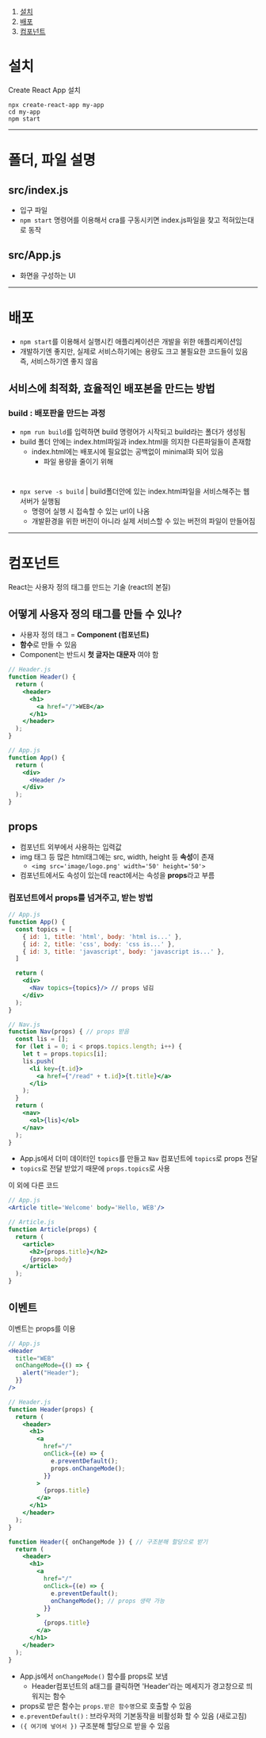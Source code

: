 1. [설치](#설치)
2. [배포](#배포)
3. [컴포넌트](#컴포넌트)

# 설치
Create React App 설치
```
npx create-react-app my-app
cd my-app
npm start
```

---

# 폴더, 파일 설명
## src/index.js
* 입구 파일
* `npm start` 명령어를 이용해서 cra를 구동시키면 index.js파일을 찾고 적혀있는대로 동작

## src/App.js
* 화면을 구성하는 UI

---

# 배포
* `npm start`를 이용해서 실행시킨 애플리케이션은 개발을 위한 애플리케이션임
* 개발하기엔 좋지만, 실제로 서비스하기에는 용량도 크고 불필요한 코드들이 있음
  즉, 서비스하기엔 좋지 않음

## 서비스에 최적화, 효율적인 배포본을 만드는 방법 
### build : 배포판을 만드는 과정
* `npm run build`를 입력하면 build 명령어가 시작되고 build라는 폴더가 생성됨
* build 폴더 안에는 index.html파일과 index.html을 의지한 다른파일들이 존재함
  * index.html에는 배포시에 필요없는 공백없이 minimal화 되어 있음
    * 파일 용량을 줄이기 위해
#
* `npx serve -s build` | build폴더안에 있는 index.html파일을 서비스해주는 웹 서버가 실행됨
  * 명령어 실행 시 접속할 수 있는 url이 나옴
  * 개발환경을 위한 버전이 아니라 실제 서비스할 수 있는 버전의 파일이 만들어짐

--- 

# 컴포넌트
React는 사용자 정의 태그를 만드는 기술 (react의 본질)
## 어떻게 사용자 정의 태그를 만들 수 있나?
* 사용자 정의 태그 = **Component (컴포넌트)**
* **함수**로 만들 수 있음
* Component는 반드시 **첫 글자는 대문자** 여야 함

``` jsx
// Header.js
function Header() {
  return (
    <header>
      <h1>
        <a href="/">WEB</a>
      </h1>
    </header>
  );
}

// App.js
function App() {
  return (
    <div>
      <Header />
    </div>
  );
}
```

## props
* 컴포넌트 외부에서 사용하는 입력값
* img 태그 등 많은 html태그에는 src, width, height 등 **속성**이 존재
  * `<img src='image/logo.png' width='50' height='50'>` 
* 컴포넌트에서도 속성이 있는데 react에서는 속성을 **props**라고 부름

### 컴포넌트에서 props를 넘겨주고, 받는 방법
``` jsx
// App.js
function App() {
  const topics = [
    { id: 1, title: 'html', body: 'html is...' },
    { id: 2, title: 'css', body: 'css is...' },
    { id: 3, title: 'javascript', body: 'javascript is...' },
  ]

  return (
    <div>
      <Nav topics={topics}/> // props 넘김
    </div>
  );
}

// Nav.js
function Nav(props) { // props 받음
  const lis = [];
  for (let i = 0; i < props.topics.length; i++) {
    let t = props.topics[i];
    lis.push(
      <li key={t.id}>
        <a href={"/read" + t.id}>{t.title}</a>
      </li>
    );
  }         
  return (
    <nav>
      <ol>{lis}</ol>
    </nav>
  );
}
```
* App.js에서 더미 데이터인 `topics`를 만들고 `Nav` 컴포넌트에 `topics`로 props 전달
* `topics`로 전달 받았기 때문에 `props.topics`로 사용

이 외에 다른 코드
``` jsx
// App.js
<Article title='Welcome' body='Hello, WEB'/>

// Article.js
function Article(props) {
  return (
    <article>
      <h2>{props.title}</h2>
      {props.body}
    </article>
  );
}
```

## 이벤트
이벤트는 props를 이용

``` jsx
// App.js
<Header
  title="WEB"
  onChangeMode={() => {
    alert("Header");
  }}
/>

// Header.js
function Header(props) {
  return (
    <header>
      <h1>
        <a
          href="/"
          onClick={(e) => {
            e.preventDefault();
            props.onChangeMode();
          }}
        >
          {props.title}
        </a>
      </h1>
    </header>
  );
}

function Header({ onChangeMode }) { // 구조분해 할당으로 받기
  return (
    <header>
      <h1>
        <a
          href="/"
          onClick={(e) => {
            e.preventDefault();
            onChangeMode(); // props 생략 가능
          }}
        >
          {props.title}
        </a>
      </h1>
    </header>
  );
}
```
* App.js에서 `onChangeMode()` 함수를 props로 보냄
  * Header컴포넌트의 a태그를 클릭하면 'Header'라는 메세지가 경고창으로 띄워지는 함수
* props로 받은 함수는 `props.받은 함수명`으로 호출할 수 있음
* `e.preventDefault()` : 브라우저의 기본동작을 비활성화 할 수 있음 (새로고침)
* `({ 여기에 넣어서 })` 구조분해 할당으로 받을 수 있음